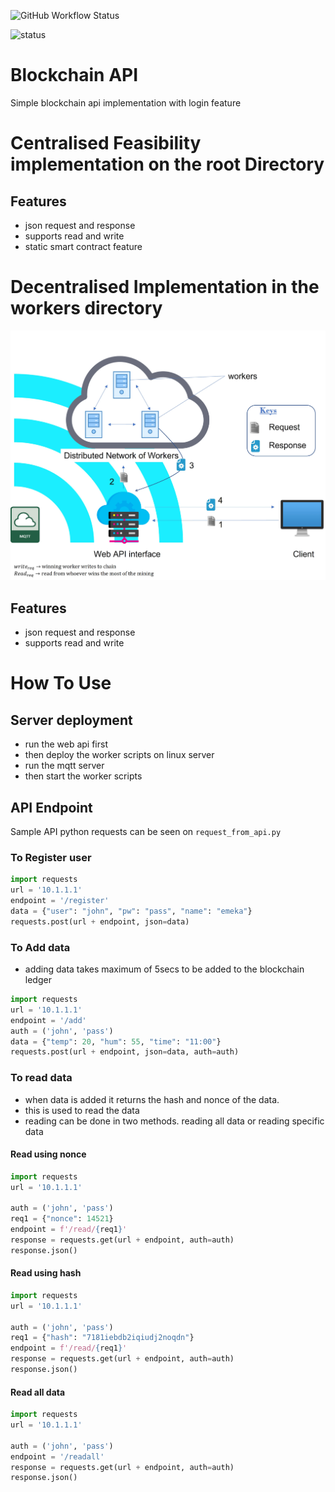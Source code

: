 ![GitHub Workflow Status](https://img.shields.io/github/actions/workflow/status/emylincon/blockchain/python-app.yml?style=for-the-badge&branch=master)

![status](https://github.com/emylincon/blockchain/workflows/AppTest/badge.svg)
# Blockchain API
Simple blockchain api implementation with login feature

# Centralised Feasibility implementation on the root Directory
## Features
* json request and response
* supports read and write
* static smart contract feature

# Decentralised Implementation in the workers directory
![High Level Architecture](workers/arch.jpg)
## Features
* json request and response
* supports read and write 

# How To Use
## Server deployment
* run the web api first
* then deploy the worker scripts on linux server
* run the mqtt server
* then start the worker scripts

## API Endpoint
Sample API python requests can be seen on `request_from_api.py`
### To Register user
```python
import requests
url = '10.1.1.1'
endpoint = '/register'
data = {"user": "john", "pw": "pass", "name": "emeka"}
requests.post(url + endpoint, json=data)

```

### To Add data
* adding data takes maximum of 5secs to be added to the blockchain ledger
```python
import requests
url = '10.1.1.1'
endpoint = '/add'
auth = ('john', 'pass')
data = {"temp": 20, "hum": 55, "time": "11:00"}
requests.post(url + endpoint, json=data, auth=auth)
```

### To read data
* when data is added it returns the hash and nonce of the data. 
* this is used to read the data
* reading can be done in two methods. reading all data or reading specific data

#### Read using nonce
```python
import requests
url = '10.1.1.1'

auth = ('john', 'pass')
req1 = {"nonce": 14521}
endpoint = f'/read/{req1}'
response = requests.get(url + endpoint, auth=auth)
response.json()
```

#### Read using hash
```python
import requests
url = '10.1.1.1'

auth = ('john', 'pass')
req1 = {"hash": "7181iebdb2iqiudj2noqdn"}
endpoint = f'/read/{req1}'
response = requests.get(url + endpoint, auth=auth)
response.json()
```

#### Read all data
```python
import requests
url = '10.1.1.1'

auth = ('john', 'pass')
endpoint = '/readall'
response = requests.get(url + endpoint, auth=auth)
response.json()
```
